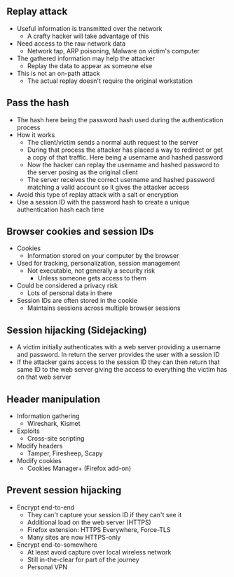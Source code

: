 ## Replay attack
- Useful information is transmitted over the network
	- A crafty hacker will take advantage of this
- Need access to the raw network data
	- Network tap, ARP poisoning, Malware on victim's computer
- The gathered information may help the attacker
	- Replay the data to appear as someone else
- This is not an on-path attack
	- The actual replay doesn't require the original workstation
## Pass the hash
- The hash here being the password hash used during the authentication process
- How it works
	- The client/victim sends a normal auth request to the server
	- During that process the attacker has placed a way to redirect or get a copy of that traffic. Here being a username and hashed password
	- Now the hacker can replay the username and hashed password to the server posing as the original client
	- The server receives the correct username and hashed password matching a valid account so it gives the attacker access
- Avoid this type of replay attack with a salt or encryption
- Use a session ID with the password hash to create a unique authentication hash each time
## Browser cookies and session IDs
- Cookies
	- Information stored on your computer by the browser
- Used for tracking, personalization, session management
	- Not executable, not generally a security risk
		- Unless someone gets access to them
- Could be considered a privacy risk
	- Lots of personal data in there
- Session IDs are often stored in the cookie
	- Maintains sessions across multiple browser sessions
## Session hijacking (Sidejacking)
- A victim initially authenticates with a web server providing a username and password. In return the server provides the user with a session ID
- If the attacker gains access to the session ID they can then return that same ID to the web server giving the access to everything the victim has on that web server
## Header manipulation
- Information gathering
	- Wireshark, Kismet
- Exploits
	- Cross-site scripting
- Modify headers
	- Tamper, Firesheep, Scapy
- Modify cookies
	- Cookies Manager+ (Firefox add-on)
## Prevent session hijacking
- Encrypt end-to-end
	- They can't capture your session ID if they can't see it
	- Additional load on the web server (HTTPS)
	- Firefox extension: HTTPS Everywhere, Force-TLS
	- Many sites are now HTTPS-only
- Encrypt end-to-somewhere
	- At least avoid capture over local wireless network
	- Still in-the-clear for part of the journey
	- Personal VPN